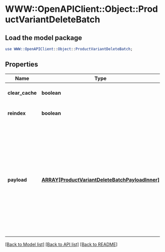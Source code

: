# WWW::OpenAPIClient::Object::ProductVariantDeleteBatch

## Load the model package
```perl
use WWW::OpenAPIClient::Object::ProductVariantDeleteBatch;
```

## Properties
Name | Type | Description | Notes
------------ | ------------- | ------------- | -------------
**clear_cache** | **boolean** |  | [optional] [default to false]
**reindex** | **boolean** |  | [optional] [default to false]
**payload** | [**ARRAY[ProductVariantDeleteBatchPayloadInner]**](ProductVariantDeleteBatchPayloadInner.md) | Contains an array of product variant deletion requests, each including the product ID and variant ID. The list of properties may vary depending on the specific platform. | 

[[Back to Model list]](../README.md#documentation-for-models) [[Back to API list]](../README.md#documentation-for-api-endpoints) [[Back to README]](../README.md)


